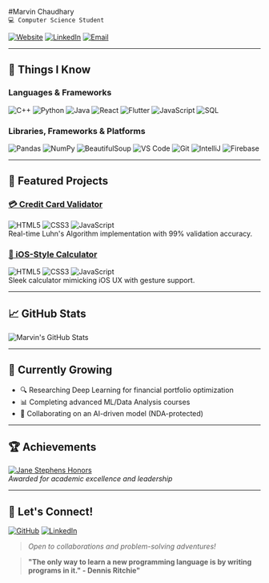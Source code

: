 #Marvin Chaudhary  
`💻 Computer Science Student`  

[![Website](https://img.shields.io/badge/Portfolio-iammarvin7.github.io/Marvin--C/-%2300C7B7?style=flat&logo=google-chrome)](https://iammarvin7.github.io/Marvin-C/)
[![LinkedIn](https://img.shields.io/badge/LinkedIn-Connect-%230A66C2?logo=linkedin)](www.linkedin.com/in/marvin-chaudhary)
[![Email](https://img.shields.io/badge/Email-mchaudhary1s@semo.edu-%23EA4335?logo=gmail)](mailto:mchaudhary1s@semo.edu)



---

## 🔧 **Things I Know**  

### **Languages & Frameworks**  
![C++](https://img.shields.io/badge/C++-20-%2300599C?logo=c%2B%2B)
![Python](https://img.shields.io/badge/Python-%233776AB?logo=python)
![Java](https://img.shields.io/badge/Java-%23ED8B00?logo=openjdk&logoColor=white)
![React](https://img.shields.io/badge/React-%2320232a?logo=react)
![Flutter](https://img.shields.io/badge/Flutter-%2302569B?logo=flutter)
![JavaScript](https://img.shields.io/badge/JavaScript-%23F7DF1E?logo=javascript)
![SQL](https://img.shields.io/badge/SQL-%23FF9900?logo=mysql)  

### **Libraries, Frameworks & Platforms**

![Pandas](https://img.shields.io/badge/Pandas-1.5.3-blue)
![NumPy](https://img.shields.io/badge/NumPy-1.24.2-orange)
![BeautifulSoup](https://img.shields.io/badge/BeautifulSoup-4.12.0-green)
![VS Code](https://img.shields.io/badge/VS_Code-%23007ACC?logo=visual-studio-code)
![Git](https://img.shields.io/badge/Git-%23F05032?logo=git)
![IntelliJ](https://img.shields.io/badge/IntelliJ-%23000000?logo=intellij-idea)
![Firebase](https://img.shields.io/badge/Firebase-%23FFCA28?logo=firebase)  

---

## 🚀 **Featured Projects**  

### [💳 Credit Card Validator](https://iammarvin7.github.io/CreditCardValidator/)  
![HTML5](https://img.shields.io/badge/HTML5-%23E34F26?logo=html5)
![CSS3](https://img.shields.io/badge/CSS3-%231572B6?logo=css3)
![JavaScript](https://img.shields.io/badge/JavaScript-%23F7DF1E?logo=javascript)  
Real-time Luhn's Algorithm implementation with 99% validation accuracy.  

### [🧮 iOS-Style Calculator](https://iammarvin7.github.io/Calculator/)  
![HTML5](https://img.shields.io/badge/HTML5-%23E34F26?logo=html5)
![CSS3](https://img.shields.io/badge/CSS3-%231572B6?logo=css3)
![JavaScript](https://img.shields.io/badge/JavaScript-%23F7DF1E?logo=javascript)  
Sleek calculator mimicking iOS UX with gesture support.  

---

## 📈 **GitHub Stats**  
![Marvin's GitHub Stats](https://github-readme-stats.vercel.app/api?username=iammarvin7&show_icons=true&theme=radical&hide_border=true&bg_color=00000000)  

---

## 🌱 **Currently Growing**  
- 🔍 Researching Deep Learning for financial portfolio optimization  
- 📊 Completing advanced ML/Data Analysis courses  
- 🤝 Collaborating on an AI-driven model (NDA-protected)  

---

## 🏆 **Achievements**  
[![Jane Stephens Honors](https://img.shields.io/badge/Jane_Stephens_Honors-Top_5%25_Students-blue?logo=bookstack)](https://semo.edu)  
*Awarded for academic excellence and leadership*  

---

## 💬 **Let's Connect!**  
[![GitHub](https://img.shields.io/badge/GitHub-iammarvin7-%23181717?logo=github)](https://github.com/iammarvin7)
[![LinkedIn](https://img.shields.io/badge/LinkedIn-Marvin_Chaudhary-%230A66C2?logo=linkedin)](www.linkedin.com/in/marvin-chaudhary)

>*Open to collaborations and problem-solving adventures!*  

> **"The only way to learn a new programming language is by writing programs in it." - Dennis Ritchie"**  
